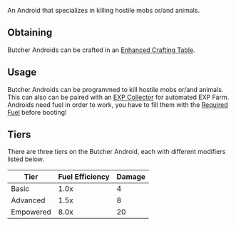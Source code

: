 An Android that specializes in killing hostile mobs or/and animals.

## Obtaining
Butcher Androids can be crafted in an [Enhanced Crafting Table](https://github.com/Slimefun/Slimefun4/wiki/Enhanced-Crafting-Table).

## Usage
Butcher Androids can be programmed to kill hostile mobs or/and animals.  
This can also can be paired with an [EXP Collector](https://github.com/Slimefun/Slimefun4/wiki/EXP-Collector) for automated EXP Farm.  
Androids need fuel in order to work, you have to fill them with the [Required Fuel](https://github.com/Slimefun/Slimefun4/wiki/Normal-Androids#power-source) before booting!

## Tiers
There are three tiers on the Butcher Android, each with different modifiers listed below.

| Tier | Fuel Efficiency | Damage |
| ---- | --------------- | ------ |
| Basic | 1.0x | 4 |
| Advanced | 1.5x | 8 |
| Empowered | 8.0x | 20 |
